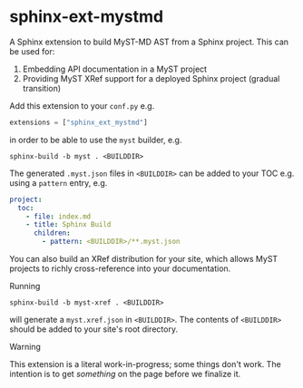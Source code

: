 # sphinx-ext-mystmd

A Sphinx extension to build MyST-MD AST from a Sphinx project. This can be used for:

1. Embedding API documentation in a MyST project
2. Providing MyST XRef support for a deployed Sphinx project (gradual transition)

Add this extension to your `conf.py` e.g.

```python
extensions = ["sphinx_ext_mystmd"]
```

in order to be able to use the `myst` builder, e.g.

```shell
sphinx-build -b myst . <BUILDDIR>
```

The generated `.myst.json` files in `<BUILDDIR>` can be added to your TOC e.g. using a `pattern` entry, e.g.

```yaml
project:
  toc:
    - file: index.md
    - title: Sphinx Build
      children:
        - pattern: <BUILDDIR>/**.myst.json
```

You can also build an XRef distribution for your site, which allows MyST projects to richly cross-reference into your documentation.

Running

```shell
sphinx-build -b myst-xref . <BUILDDIR>
```

will generate a `myst.xref.json` in `<BUILDDIR>`. The contents of `<BUILDDIR>` should be added to your site's root directory.

> [!WARNING]
> This extension is a literal work-in-progress; some things don't work.
> The intention is to get _something_ on the page before we finalize it.
